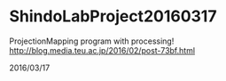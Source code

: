 # ShindoLabProject20160317
ProjectionMapping program with processing!
http://blog.media.teu.ac.jp/2016/02/post-73bf.html

2016/03/17
